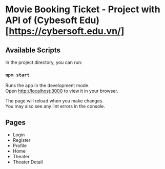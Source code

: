 # Movie Booking Ticket - Project with API of (Cybesoft Edu)[https://cybersoft.edu.vn/]

## Available Scripts

In the project directory, you can run:

### `npm start`

Runs the app in the development mode.\
Open [http://localhost:3000](http://localhost:3000) to view it in your browser.

The page will reload when you make changes.\
You may also see any lint errors in the console.

## Pages

- Login
- Register
- Profile
- Home
- Theater 
- Theater Detail



